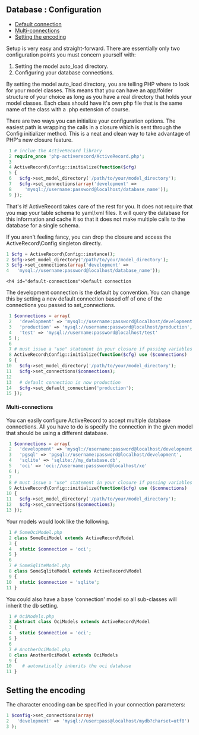 ## Database : Configuration
<ul id="topic-list">
		<li><a href="/docs/database/configuration#default-connection">Default connection</a></li>
		<li><a href="/docs/database/configuration#multi-connections">Multi-connections</a></li>
		<li><a href="/docs/database/configuration#encoding">Setting the encoding</a></li>
	</ul>


Setup is very easy and straight-forward. There are essentially only two configuration points you must concern yourself with:
<ol>
		<li>Setting the model auto_load directory.</li>
		<li>Configuring your database connections.</li>
	</ol>


By setting the model auto_load directory, you are telling PHP where to look for your model classes. This means that you can have an app/folder structure of your choice as long as you have a real directory that holds your model classes. Each class should have it's own php file that is the same name of the class with a .php extension of course.


There are two ways you can initialize your configuration options. The easiest path is wrapping the calls in a closure which is sent through the Config initializer method. This is a neat and clean way to take advantage of PHP's new closure feature.


```php
 1 # inclue the ActiveRecord library
 2 require_once 'php-activerecord/ActiveRecord.php';
 3
 4 ActiveRecord\Config::initialize(function($cfg)
 5 {
 6   $cfg->set_model_directory('/path/to/your/model_directory');
 7   $cfg->set_connections(array('development' =>
 8     'mysql://username:password@localhost/database_name'));
 9 });

```

That's it! ActiveRecord takes care of the rest for you. It does not require that you map your table schema to yaml/xml files. It will query the database for this information and cache it so that it does not make multiple calls to the database for a single schema.


If you aren't feeling fancy, you can drop the closure and access the ActiveRecord\Config singleton directly.


```php
1 $cfg = ActiveRecord\Config::instance();
2 $cfg->set_model_directory('/path/to/your/model_directory');
3 $cfg->set_connections(array('development' =>
4   'mysql://username:password@localhost/database_name'));

```

	<h4 id="default-connections">Default connection


The development connection is the default by convention. You can change this by setting a new default connection based off of one of the connections you passed to set_connections.


```php
 1 $connections = array(
 2   'development' => 'mysql://username:password@localhost/development',
 3   'production' => 'mysql://username:password@localhost/production',
 4   'test' => 'mysql://username:password@localhost/test'
 5 );
 6
 7 # must issue a "use" statement in your closure if passing variables
 8 ActiveRecord\Config::initialize(function($cfg) use ($connections)
 9 {
10   $cfg->set_model_directory('/path/to/your/model_directory');
11   $cfg->set_connections($connections);
12
13   # default connection is now production
14   $cfg->set_default_connection('production');
15 });

```

#### Multi-connections


You can easily configure ActiveRecord to accept multiple database connections. All you have to do is specify the connection in the given model that should be using a different database.


```php
 1 $connections = array(
 2   'development' => 'mysql://username:password@localhost/development',
 3   'pgsql' => 'pgsql://username:password@localhost/development',
 4   'sqlite' => 'sqlite://my_database.db',
 5   'oci' => 'oci://username:passsword@localhost/xe'
 6 );
 7
 8 # must issue a "use" statement in your closure if passing variables
 9 ActiveRecord\Config::initialize(function($cfg) use ($connections)
10 {
11   $cfg->set_model_directory('/path/to/your/model_directory');
12   $cfg->set_connections($connections);
13 });

```

Your models would look like the following.


```php
 1 # SomeOciModel.php
 2 class SomeOciModel extends ActiveRecord\Model
 3 {
 4   static $connection = 'oci';
 5 }
 6
 7 # SomeSqliteModel.php
 8 class SomeSqliteModel extends ActiveRecord\Model
 9 {
10   static $connection = 'sqlite';
11 }

```

You could also have a base 'connection' model so all sub-classes will inherit the db setting.


```php
 1 # OciModels.php
 2 abstract class OciModels extends ActiveRecord\Model
 3 {
 4   static $connection = 'oci';
 5 }
 6
 7 # AnotherOciModel.php
 8 class AnotherOciModel extends OciModels
 9 {
10    # automatically inherits the oci database
11 }

```

## Setting the encoding


The character encoding can be specified in your connection parameters:


```php
1 $config->set_connections(array(
2   'development' => 'mysql://user:pass@localhost/mydb?charset=utf8')
3 );

```